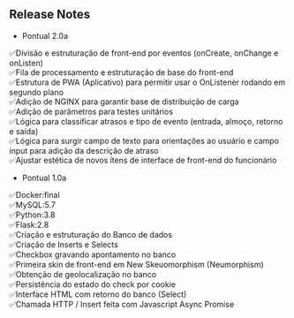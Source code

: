   ## Release Notes

- Pontual 2.0a

✅Divisão e estruturação de front-end por eventos (onCreate, onChange e onListen) <br>
✅Fila de processamento e estruturação de base do front-end <br>
✅Estrutura de PWA (Aplicativo) para permitir usar o OnListener rodando em segundo plano <br>
✅Adição de NGINX para garantir base de distribuição de carga <br>
✅Adição de parâmetros para testes unitários <br>
✅Lógica para classificar atrasos e tipo de evento (entrada, almoço, retorno e saída) <br>
✅Lógica para surgir campo de texto para orientações ao usuário e campo input para adição da descrição de atraso <br>
✅Ajustar estética de novos ítens de interface de front-end do funcionário <br>

- Pontual 1.0a

✅Docker:final <br>
✅MySQL:5.7 <br>
✅Python:3.8 <br>
✅Flask:2.8 <br>
✅Criação e estruturação do Banco de dados <br>
✅Criação de Inserts e Selects <br>
✅Checkbox gravando apontamento no banco <br>
✅Primeira skin de front-end em New Skeuomorphism (Neumorphism) <br>
✅Obtenção de geolocalização no banco <br>
✅Persistência do estado do check por cookie <br>
✅Interface HTML com retorno do banco (Select) <br>
✅Chamada HTTP / Insert feita com Javascript Async Promise <br>

